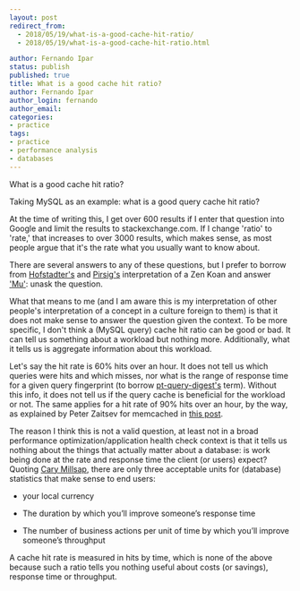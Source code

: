 ```yaml
---
layout: post
redirect_from:
  - 2018/05/19/what-is-a-good-cache-hit-ratio/
  - 2018/05/19/what-is-a-good-cache-hit-ratio.html

author: Fernando Ipar
status: publish
published: true
title: What is a good cache hit ratio? 
author: Fernando Ipar
author_login: fernando
author_email:
categories:
- practice
tags:
- practice
- performance analysis
- databases
---
```


What is a good cache hit ratio?

Taking MySQL as an example: what is a good query cache hit ratio?

At the time of writing this, I get over 600 results if I enter that question into Google and limit the results to stackexchange.com. If I change 'ratio' to 'rate,' that increases to over 3000 results, which makes sense, as most people argue that it's the rate what you usually want to know about.

There are several answers to any of these questions, but I prefer to borrow from [Hofstadter's](https://en.wikipedia.org/wiki/Gödel,_Escher,_Bach) and [Pirsig's](https://en.wikipedia.org/wiki/Zen_and_the_Art_of_Motorcycle_Maintenance) interpretation of a Zen Koan and answer ['Mu'](https://en.wikipedia.org/wiki/Mu_(negative)#%22Unasking%22_the_question): unask the question.

What that means to me (and I am aware this is my interpretation of other people's interpretation of a concept in a culture foreign to them) is that it does not make sense to answer the question given the context. To be more specific, I don't think a (MySQL query) cache hit ratio can be good or bad. It can tell us something about a workload but nothing more. Additionally, what it tells us is aggregate information about this workload.

Let's say the hit rate is 60% hits over an hour. It does not tell us which queries were hits and which misses, nor what is the range of response time for a given query fingerprint (to borrow [pt-query-digest's](https://www.percona.com/doc/percona-toolkit/LATEST/pt-query-digest.html) term). Without this info, it does not tell us if the query cache is beneficial for the workload or not. The same applies for a hit rate of 90% hits over an hour, by the way, as explained by Peter Zaitsev for memcached in [this post](https://www.percona.com/blog/2010/05/19/beyond-great-cache-hit-ratio/). 

The reason I think this is not a valid question, at least not in a broad performance optimization/application health check context is that it tells us nothing about the things that actually matter about a database: is work being done at the rate and response time the client (or users) expect? Quoting [Cary Millsap](http://shop.oreilly.com/product/9780596005276.do), there are only three acceptable units for (database) statistics that make sense to end users:

- your local currency

- The duration by which you’ll improve someone’s response time

- The number of business actions per unit of time by which you’ll improve someone’s throughput

A cache hit rate is measured in hits by time, which is none of the above because such a ratio tells you nothing useful about costs (or savings), response time or throughput.
